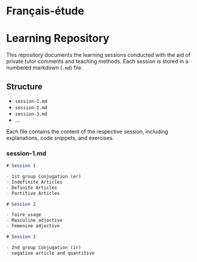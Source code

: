 # Français-étude

# Learning Repository

This repository documents the learning sessions conducted with the aid of private tutor comments and teaching methods. Each session is stored in a numbered markdown (`.md`) file.

## Structure

- `session-1.md`
- `session-2.md`
- `session-3.md`
- ...

Each file contains the content of the respective session, including explanations, code snippets, and exercises.


### session-1.md

```markdown
# Session 1

- 1st group Conjugation (er)
- Indefinite Articles
- Definite Articles
- Partitive Articles

# Session 2

- faire usage
- Masculine adjective
- Femenine adjective

# Session 3

- 2nd group Conjugation (ir)
- negative article and quantitive
